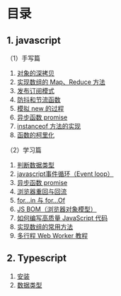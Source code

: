 # 目录

## 1. javascript

（1）手写篇

1. [对象的深拷贝](./clode-deep.md)
1. [实现数组的 Map、Reduce 方法](./array-method.md)
1. [发布订阅模式](./emitter.md)
1. [防抖和节流函数](./debounce-throttle.md)
1. [模拟 new 的过程](./new.md)
1. [异步函数 promise](./promise.md)
1. [instanceof 方法的实现](./instanceof.md)
1. [函数的柯里化](./curry.md)

（2）学习篇

1. [判断数据类型](./data-type.md)
1. [javascript事件循环（Event loop）](./event-loop.md)
1. [异步函数 promise](./promise.md)
1. [浏览器重回与回流](./redraw-reflow.md)
1. [for...in 与 for...Of](./inAndOf.md)
1. [JS BOM（浏览器对象模型）](./bom.md)
1. [如何编写高质量 JavaScript 代码](./effactive-js.md)
1. [实现数组的常用方法](./array-method.md)
1. [多行程 Web Worker 教程](./webworker.md)

## 2. Typescript

1. [安装](./t-install.md)
1. [数据类型](./t-base.md)

